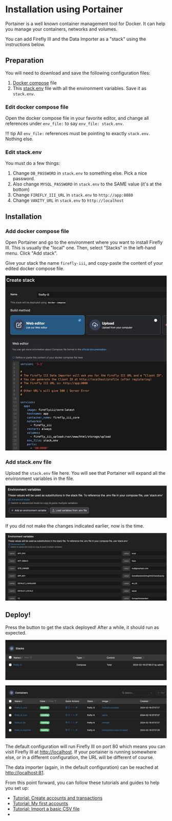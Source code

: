# Installation using Portainer

Portainer is a well known container management tool for Docker. It can help you manage your containers, networks and volumes.

You can add Firefly III and the Data Importer as a "stack" using the instructions below.

## Preparation

You will need to download and save the following configuration files:

1. [Docker compose](https://raw.githubusercontent.com/firefly-iii/docker/main/docker-compose-importer.yml) file
2. This [stack.env](https://support.firefly-iii.org/composed.php) file with all the environment variables. Save it as `stack.env`.

### Edit docker compose file

Open the docker compose file in your favorite editor, and change all references under `env_file:` to say `env_file: stack.env`.

!!! tip
    All `env_file:` references must be pointing to exactly `stack.env`. Nothing else.

### Edit stack.env

You must do a few things:

1. Change `DB_PASSWORD` in `stack.env` to something else. Pick a nice password.
2. Also change `MYSQL_PASSWORD` in `stack.env` to the SAME value (it's at the bottom)
3. Change `FIREFLY_III_URL` in `stack.env` to `http://app:8080`
4. Change `VANITY_URL` in `stack.env` to `http://localhost`

## Installation

### Add docker compose file

Open Portainer and go to the environment where you want to install Firefly III. This is usually the "local" one. Then, select "Stacks" in the left-hand menu. Click "Add stack".

Give your stack the name `firefly-iii`, and copy-paste the content of your edited docker compose file.

![Creating a stack](../../../images/how-to/data-importer/installation/portainer_stack_yaml.png)

### Add stack.env file

Upload the `stack.env` file here. You will see that Portainer will expand all the environment variables in the file.

![Loading environment variables](../../../images/how-to/data-importer/installation/portainer_env_load.png)

If you did not make the changes indicated earlier, now is the time.

![Editing environment variables](../../../images/how-to/data-importer/installation/portainer_env.png)

## Deploy!

Press the button to get the stack deployed! After a while, it should run as expected.

![Portainer stack](../../../images/how-to/data-importer/installation/portainer_stack.png)

![Portainer final overview](../../../images/how-to/data-importer/installation/portainer_final.png)

The default configuration will run Firefly III on port 80 which means you can visit Firefly III at [http://localhost](http://localhost). If your portainer is running somewhere else, or in a different configuration, the URL will be different of course. 

The data importer (again, in the default configuration) can be reached at [http://localhost:81](http://localhost:81).

From this point forward, you can follow these tutorials and guides to help you set up:

- [Tutorial: Create accounts and transactions](../../../tutorials/finances/first-steps.md)
- [Tutorial: My first accounts](../../../tutorials/finances/first-accounts.md)
- [Tutorial: Import a basic CSV file](../../../tutorials/data-importer/csv.md)
- 
